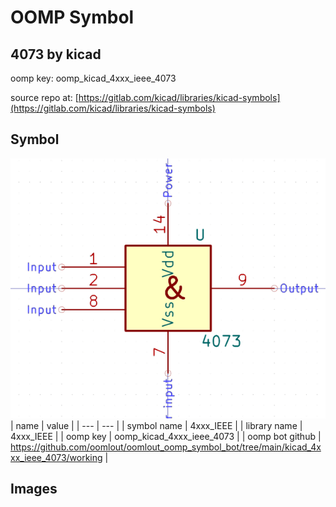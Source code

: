 # OOMP Symbol  
## 4073  by kicad  
  
oomp key: oomp_kicad_4xxx_ieee_4073  
  
source repo at: [https://gitlab.com/kicad/libraries/kicad-symbols](https://gitlab.com/kicad/libraries/kicad-symbols)  
## Symbol  
  
[![working.png](working_600.png)](working.png)  
| name | value | 
| --- | --- | 
| symbol name | 4xxx_IEEE | 
| library name | 4xxx_IEEE | 
| oomp key | oomp_kicad_4xxx_ieee_4073 | 
| oomp bot github | https://github.com/oomlout/oomlout_oomp_symbol_bot/tree/main/kicad_4xxx_ieee_4073/working | 
## Images  
